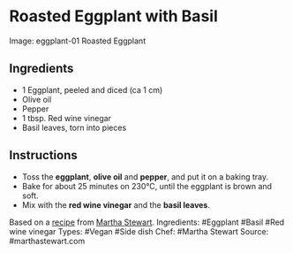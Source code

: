 # Roasted Eggplant with Basil

Image: eggplant-01 Roasted Eggplant

## Ingredients

* 1 Eggplant, peeled and diced (ca 1 cm)
* Olive oil
* Pepper
* 1 tbsp. Red wine vinegar
* Basil leaves, torn into pieces


## Instructions

* Toss the **eggplant**, **olive oil** and **pepper**, and put it on
  a baking tray.
* Bake for about 25 minutes on 230&deg;C, until the eggplant is brown
  and soft.
* Mix with the **red wine vinegar** and the **basil leaves**.


Based on a
[recipe](http://www.marthastewart.com/326596/roasted-eggplant-with-basil)
from [Martha Stewart](http://www.marthastewart.com/).
Ingredients: #Eggplant #Basil #Red wine vinegar
Types: #Vegan #Side dish
Chef: #Martha Stewart
Source: #marthastewart.com
